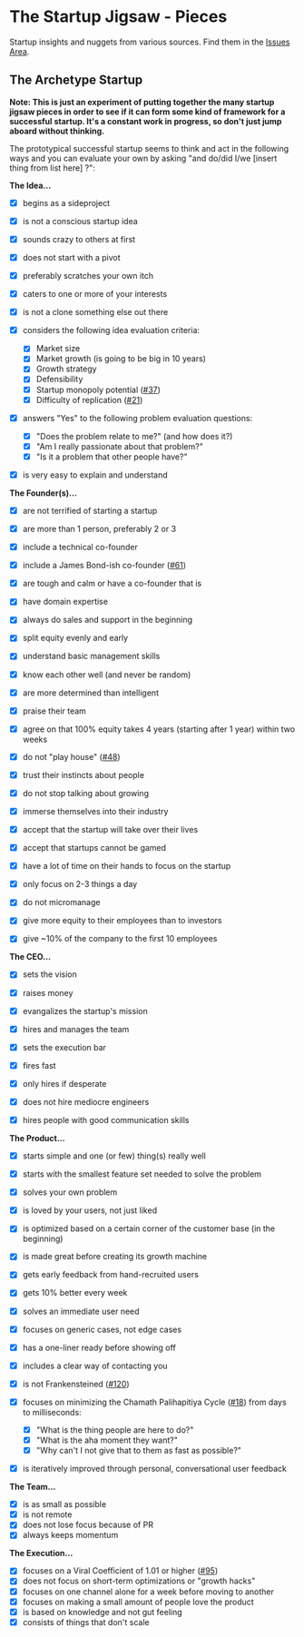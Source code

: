 
The Startup Jigsaw - Pieces
=========================================================

Startup insights and nuggets from various sources. Find
them in the [Issues Area](https://github.com/AndersSchmidtHansen/thestartupjigsaw/issues).


## The Archetype Startup
**Note: This is just an experiment of putting together the many startup jigsaw pieces in order to see if it can form some kind of framework for a successful startup. It's a constant work in progress, so don't just jump aboard without thinking.**

The prototypical successful startup seems to think and act in the following ways and you can evaluate your own by asking "and do/did I/we [insert thing from list here] ?":


**The Idea...**

- [x] begins as a sideproject
- [x] is not a conscious startup idea
- [x] sounds crazy to others at first
- [x] does not start with a pivot
- [x] preferably scratches your own itch
- [x] caters to one or more of your interests
- [x] is not a clone something else out there
- [x] considers the following idea evaluation criteria:

	- [x] Market size
	- [x] Market growth (is going to be big in 10 years)
	- [x] Growth strategy
	- [x] Defensibility
	- [x] Startup monopoly potential ([#37](/../../issues/24))
	- [x] Difficulty of replication ([#21](/../../issues/21))

- [x] answers "Yes" to the following problem evaluation questions:

	- [x] "Does the problem relate to me?" (and how does it?)
	- [x] "Am I really passionate about that problem?"
	- [x] "Is it a problem that other people have?"

- [x] is very easy to explain and understand


**The Founder(s)...**

- [x] are not terrified of starting a startup
- [x] are more than 1 person, preferably 2 or 3
- [x] include a technical co-founder
- [x] include a James Bond-ish co-founder ([#61](/../../issues/61))
- [x] are tough and calm or have a co-founder that is
- [x] have domain expertise
- [x] always do sales and support in the beginning
- [x] split equity evenly and early
- [x] understand basic management skills
- [x] know each other well (and never be random)
- [x] are more determined than intelligent
- [x] praise their team
- [x] agree on that 100% equity takes 4 years (starting after 1 year) within two weeks
- [x] do not "play house" ([#48](/../../issues/48))
- [x] trust their instincts about people
- [x] do not stop talking about growing
- [x] immerse themselves into their industry
- [x] accept that the startup will take over their lives
- [x] accept that startups cannot be gamed
- [x] have a lot of time on their hands to focus on the startup
- [x] only focus on 2-3 things a day
- [x] do not micromanage
- [x] give more equity to their employees than to investors
- [x] give ~10% of the company to the first 10 employees


**The CEO...**

- [x] sets the vision
- [x] raises money
- [x] evangalizes the startup's mission
- [x] hires and manages the team
- [x] sets the execution bar
- [x] fires fast
- [x] only hires if desperate
- [x] does not hire mediocre engineers
- [x] hires people with good communication skills


**The Product...** 

- [x] starts simple and one (or few) thing(s) really well
- [x] starts with the smallest feature set needed to solve the problem
- [x] solves your own problem
- [x] is loved by your users, not just liked
- [x] is optimized based on a certain corner of the customer base (in the beginning)
- [x] is made great before creating its growth machine
- [x] gets early feedback from hand-recruited users
- [x] gets 10% better every week
- [x] solves an immediate user need
- [x] focuses on generic cases, not edge cases
- [x] has a one-liner ready before showing off
- [x] includes a clear way of contacting you
- [x] is not Frankensteined ([#120](/../../issues/120))
- [x] focuses on minimizing the Chamath Palihapitiya Cycle ([#18](/../../issues/18)) from days to milliseconds:
	
	- [x] "What is the thing people are here to do?"
	- [x] "What is the aha moment they want?"
	- [x] "Why can't I not give that to them as fast as possible?"

- [x] is iteratively improved through personal, conversational user feedback


**The Team...**

- [x] is as small as possible
- [x] is not remote
- [x] does not lose focus because of PR
- [x] always keeps momentum

**The Execution...**

- [x] focuses on a Viral Coefficient of 1.01 or higher ([#95](/../../issues/95))
- [x] does not focus on short-term optimizations or "growth hacks"
- [x] focuses on one channel alone for a week before moving to another
- [x] focuses on making a small amount of people love the product
- [x] is based on knowledge and not gut feeling
- [x] consists of things that don't scale
